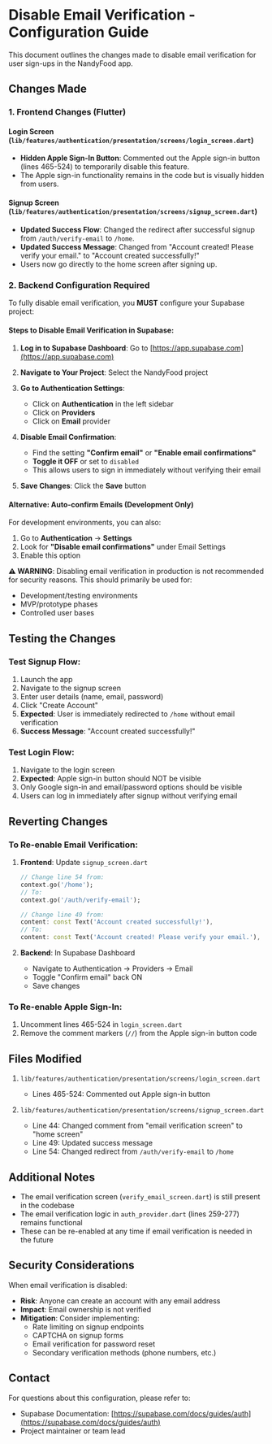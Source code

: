 # Disable Email Verification - Configuration Guide

This document outlines the changes made to disable email verification for user sign-ups in the NandyFood app.

## Changes Made

### 1. Frontend Changes (Flutter)

#### Login Screen (`lib/features/authentication/presentation/screens/login_screen.dart`)
- **Hidden Apple Sign-In Button**: Commented out the Apple sign-in button (lines 465-524) to temporarily disable this feature.
- The Apple sign-in functionality remains in the code but is visually hidden from users.

#### Signup Screen (`lib/features/authentication/presentation/screens/signup_screen.dart`)
- **Updated Success Flow**: Changed the redirect after successful signup from `/auth/verify-email` to `/home`.
- **Updated Success Message**: Changed from "Account created! Please verify your email." to "Account created successfully!"
- Users now go directly to the home screen after signing up.

### 2. Backend Configuration Required

To fully disable email verification, you **MUST** configure your Supabase project:

#### Steps to Disable Email Verification in Supabase:

1. **Log in to Supabase Dashboard**: Go to [https://app.supabase.com](https://app.supabase.com)

2. **Navigate to Your Project**: Select the NandyFood project

3. **Go to Authentication Settings**:
   - Click on **Authentication** in the left sidebar
   - Click on **Providers**
   - Click on **Email** provider

4. **Disable Email Confirmation**:
   - Find the setting **"Confirm email"** or **"Enable email confirmations"**
   - **Toggle it OFF** or set to `disabled`
   - This allows users to sign in immediately without verifying their email

5. **Save Changes**: Click the **Save** button

#### Alternative: Auto-confirm Emails (Development Only)

For development environments, you can also:
1. Go to **Authentication** → **Settings**
2. Look for **"Disable email confirmations"** under Email Settings
3. Enable this option

**⚠️ WARNING**: Disabling email verification in production is not recommended for security reasons. This should primarily be used for:
- Development/testing environments
- MVP/prototype phases
- Controlled user bases

## Testing the Changes

### Test Signup Flow:
1. Launch the app
2. Navigate to the signup screen
3. Enter user details (name, email, password)
4. Click "Create Account"
5. **Expected**: User is immediately redirected to `/home` without email verification
6. **Success Message**: "Account created successfully!"

### Test Login Flow:
1. Navigate to the login screen
2. **Expected**: Apple sign-in button should NOT be visible
3. Only Google sign-in and email/password options should be visible
4. Users can log in immediately after signup without verifying email

## Reverting Changes

### To Re-enable Email Verification:

1. **Frontend**: Update `signup_screen.dart`
   ```dart
   // Change line 54 from:
   context.go('/home');
   // To:
   context.go('/auth/verify-email');
   
   // Change line 49 from:
   content: const Text('Account created successfully!'),
   // To:
   content: const Text('Account created! Please verify your email.'),
   ```

2. **Backend**: In Supabase Dashboard
   - Navigate to Authentication → Providers → Email
   - Toggle "Confirm email" back ON
   - Save changes

### To Re-enable Apple Sign-In:

1. Uncomment lines 465-524 in `login_screen.dart`
2. Remove the comment markers (`//`) from the Apple sign-in button code

## Files Modified

1. `lib/features/authentication/presentation/screens/login_screen.dart`
   - Lines 465-524: Commented out Apple sign-in button

2. `lib/features/authentication/presentation/screens/signup_screen.dart`
   - Line 44: Changed comment from "email verification screen" to "home screen"
   - Line 49: Updated success message
   - Line 54: Changed redirect from `/auth/verify-email` to `/home`

## Additional Notes

- The email verification screen (`verify_email_screen.dart`) is still present in the codebase
- The email verification logic in `auth_provider.dart` (lines 259-277) remains functional
- These can be re-enabled at any time if email verification is needed in the future

## Security Considerations

When email verification is disabled:
- **Risk**: Anyone can create an account with any email address
- **Impact**: Email ownership is not verified
- **Mitigation**: Consider implementing:
  - Rate limiting on signup endpoints
  - CAPTCHA on signup forms
  - Email verification for password reset
  - Secondary verification methods (phone numbers, etc.)

## Contact

For questions about this configuration, please refer to:
- Supabase Documentation: [https://supabase.com/docs/guides/auth](https://supabase.com/docs/guides/auth)
- Project maintainer or team lead
